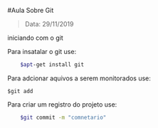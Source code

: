 #Aula Sobre Git

>Data: 29/11/2019

iniciando com o git

Para insatalar o git use: 

````bash
    $apt-get install git
````    

Para adcionar aquivos a serem monitorados use:

````
$git add
````

Para criar um registro do projeto use:
````bash
    $git commit -m "comnetario"
````